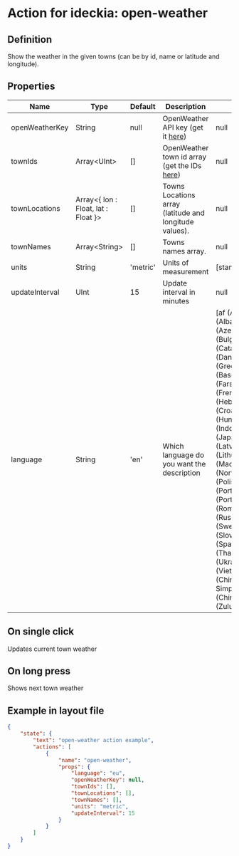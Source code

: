 # Action for ideckia: open-weather

## Definition

Show the weather in the given towns (can be by id, name or latitude and longitude).

## Properties

| Name | Type | Default | Description | Possible values |
| ----- |----- | ----- | ----- | ----- |
| openWeatherKey | String | null | OpenWeather API key (get it [here](https://openweathermap.org/appid)) | null |
| townIds | Array&lt;UInt&gt; | [] | OpenWeather town id array (get the IDs [here](https://openweathermap.org/current#cityid)) | null |
| townLocations | Array&lt;{ lon : Float, lat : Float }&gt; | [] | Towns Locations array (latitude and longitude values). | null |
| townNames | Array&lt;String&gt; | [] | Towns names array. | null |
| units | String | 'metric' | Units of measurement | [standard,metric,imperial] |
| updateInterval | UInt | 15 | Update interval in minutes | null |
| language | String | 'en' | Which language do you want the description | [af (Afrikaans),al (Albanian),ar (Arabic),az (Azerbaijani),bg (Bulgarian),ca (Catalan),cz (Czech),da (Danish),de (German),el (Greek),en (English),eu (Basque),fa (Persian (Farsi)),fi (Finnish),fr (French),gl (Galician),he (Hebrew),hi (Hindi),hr (Croatian),hu (Hungarian),id (Indonesian),it (Italian),ja (Japanese),kr (Korean),la (Latvian),lt (Lithuanian),mk (Macedonian),no (Norwegian),nl (Dutch),pl (Polish),pt (Portuguese),pt_br (Português Brasil),ro (Romanian),ru (Russian),sv (Swedish),sk (Slovak),sl (Slovenian),es (Spanish),sr (Serbian),th (Thai),tr (Turkish),uk (Ukrainian),vi (Vietnamese),zh_cn (Chinese Simplified),zh_tw (Chinese Traditional),zu (Zulu)] |

## On single click

Updates current town weather

## On long press

Shows next town weather

## Example in layout file

```json
{
    "state": {
        "text": "open-weather action example",
        "actions": [
            {
                "name": "open-weather",
                "props": {
                    "language": "eu",
                    "openWeatherKey": null,
                    "townIds": [],
                    "townLocations": [],
                    "townNames": [],
                    "units": "metric",
                    "updateInterval": 15
                }
            }
        ]
    }
}
```